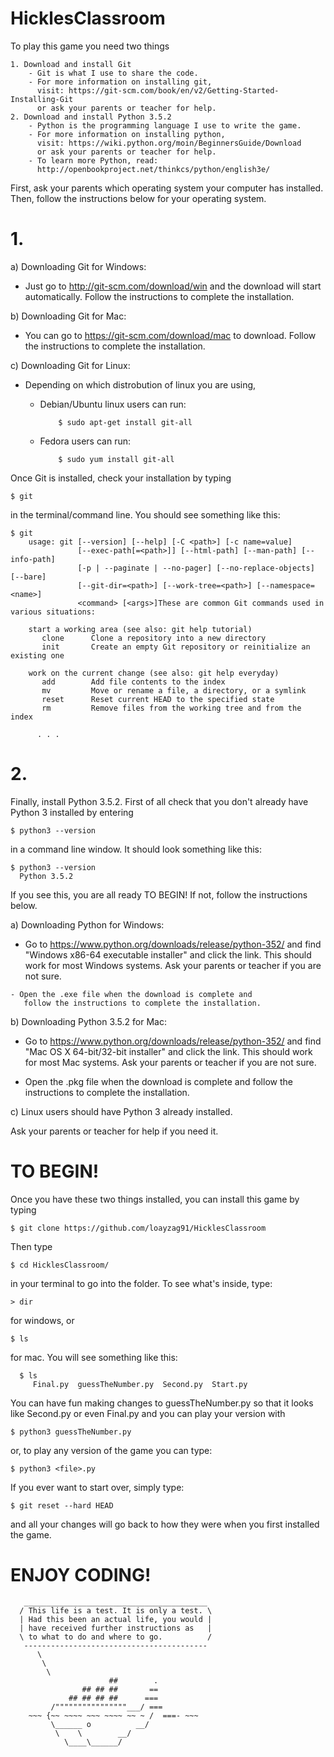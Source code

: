 # HicklesClassroom
   To play this game you need two things
    
    1. Download and install Git
        - Git is what I use to share the code.
        - For more information on installing git, 
          visit: https://git-scm.com/book/en/v2/Getting-Started-Installing-Git
          or ask your parents or teacher for help.
    2. Download and install Python 3.5.2
        - Python is the programming language I use to write the game.
        - For more information on installing python,
          visit: https://wiki.python.org/moin/BeginnersGuide/Download
          or ask your parents or teacher for help.
        - To learn more Python, read:
          http://openbookproject.net/thinkcs/python/english3e/


First, ask your parents which operating system your computer has installed.
Then, follow the instructions below for your operating system.

# 1.

a) Downloading Git for Windows:
   
   - Just go to http://git-scm.com/download/win and the download will start automatically.
     Follow the instructions to complete the installation.

b) Downloading Git for Mac:
      
   - You can go to https://git-scm.com/download/mac to download.
     Follow the instructions to complete the installation.
      
c) Downloading Git for Linux:
      
  - Depending on which distrobution of linux you are using,
      
      - Debian/Ubuntu linux users can run:

                $ sudo apt-get install git-all

      - Fedora users can run:

                $ sudo yum install git-all


Once Git is installed, check your installation by typing

    $ git

in the terminal/command line. You should see something like this:
  
    $ git
        usage: git [--version] [--help] [-C <path>] [-c name=value]
                   [--exec-path[=<path>]] [--html-path] [--man-path] [--info-path]
                   [-p | --paginate | --no-pager] [--no-replace-objects] [--bare]
                   [--git-dir=<path>] [--work-tree=<path>] [--namespace=<name>]
                   <command> [<args>]These are common Git commands used in various situations:

        start a working area (see also: git help tutorial)
           clone      Clone a repository into a new directory
           init       Create an empty Git repository or reinitialize an existing one

        work on the current change (see also: git help everyday)
           add        Add file contents to the index
           mv         Move or rename a file, a directory, or a symlink
           reset      Reset current HEAD to the specified state
           rm         Remove files from the working tree and from the index

          . . .

# 2.
 
Finally, install Python 3.5.2.
First of all check that you don't already have Python 3 installed by entering 

    $ python3 --version

in a command line window. It should look something like this:

    $ python3 --version
      Python 3.5.2

If you see this, you are all ready TO BEGIN!
If not, follow the instructions below.
 

a) Downloading Python for Windows:

   - Go to https://www.python.org/downloads/release/python-352/
        and find "Windows x86-64 executable installer" and click the link.
        This should work for most Windows systems. 
        Ask your parents or teacher if you are not sure.
  
    - Open the .exe file when the download is complete and
       follow the instructions to complete the installation.
      
b) Downloading Python 3.5.2 for Mac:

- Go to https://www.python.org/downloads/release/python-352/
   and find "Mac OS X 64-bit/32-bit installer" and click the link.
   This should work for most Mac systems.
   Ask your parents or teacher if you are not sure.
   
- Open the .pkg file when the download is complete and follow the instructions to complete the installation.
        
c) Linux users should have Python 3 already installed.
   
Ask your parents or teacher for help if you need it.
      

# TO BEGIN!

Once you have these two things installed, you can install this game by typing
 
    $ git clone https://github.com/loayzag91/HicklesClassroom
  
Then type
  
    $ cd HicklesClassroom/
   
in your terminal to go into the folder. To see what's inside, type:


    > dir
  
for windows, or
  
    $ ls

for mac. You will see something like this:

      $ ls
         Final.py  guessTheNumber.py  Second.py  Start.py
 
You can have fun making changes to guessTheNumber.py so that it looks like Second.py or even Final.py
and you can play your version with 
  
    $ python3 guessTheNumber.py

or, to play any version of the game you can type:

    $ python3 <file>.py

If you ever want to start over, simply type:

    $ git reset --hard HEAD

and all your changes will go back to how they were when you first installed the game.

# ENJOY CODING!

       _________________________________________ 
      / This life is a test. It is only a test. \
      | Had this been an actual life, you would |
      | have received further instructions as   |
      \ to what to do and where to go.          /
       ----------------------------------------- 
          \
           \
            \     
                          ##        .            
                    ## ## ##       ==            
                 ## ## ## ##      ===            
             /""""""""""""""""___/ ===        
        ~~~ {~~ ~~~~ ~~~ ~~~~ ~~ ~ /  ===- ~~~   
             \______ o          __/            
              \    \        __/             
                \____\______/   


